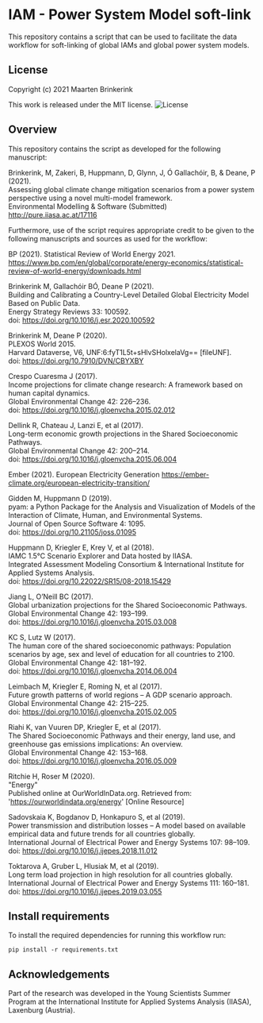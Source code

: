 # IAM - Power System Model soft-link

This repository contains a script that can be used to facilitate the data workflow for soft-linking of global IAMs and global power system models.

## License

Copyright (c) 2021 Maarten Brinkerink

This work is released under the MIT license. ![License](https://img.shields.io/github/license/iiasa/IAM-powersystemmodel-linkage)

## Overview

This repository contains the script as developed for the following manuscript:  

Brinkerink, M, Zakeri, B, Huppmann, D, Glynn, J, Ó Gallachóir, B, & Deane, P (2021).  
Assessing global climate change mitigation scenarios from a power system perspective using a novel multi-model framework.  
Environmental Modelling & Software (Submitted)  
http://pure.iiasa.ac.at/17116

Furthermore, use of the script requires appropriate credit to be given to the following manuscripts and sources as used for the workflow: 

BP (2021).
Statistical Review of World Energy 2021.
https://www.bp.com/en/global/corporate/energy-economics/statistical-review-of-world-energy/downloads.html

Brinkerink M, Gallachóir BÓ, Deane P (2021).  
Building and Calibrating a Country-Level Detailed Global Electricity Model Based on Public Data.  
Energy Strategy Reviews 33: 100592.  
doi: https://doi.org/10.1016/j.esr.2020.100592

Brinkerink M, Deane P (2020).  
PLEXOS World 2015.  
Harvard Dataverse, V6, UNF:6:fyT1L5t+sHlvSHolxelaVg== [fileUNF].  
doi: https://doi.org/10.7910/DVN/CBYXBY

Crespo Cuaresma J (2017).  
Income projections for climate change research: A framework based on human capital dynamics.  
Global Environmental Change 42: 226–236.  
doi: https://doi.org/10.1016/j.gloenvcha.2015.02.012

Dellink R, Chateau J, Lanzi E, et al (2017).  
Long-term economic growth projections in the Shared Socioeconomic Pathways.  
Global Environmental Change 42: 200–214.  
doi: https://doi.org/10.1016/j.gloenvcha.2015.06.004

Ember (2021).
European Electricity Generation
https://ember-climate.org/european-electricity-transition/

Gidden M, Huppmann D (2019).  
pyam: a Python Package for the Analysis and Visualization of Models of the Interaction of Climate, Human, and Environmental Systems.  
Journal of Open Source Software 4: 1095.  
doi: https://doi.org/10.21105/joss.01095

Huppmann D, Kriegler E, Krey V, et al (2018).  
IAMC 1.5°C Scenario Explorer and Data hosted by IIASA.  
Integrated Assessment Modeling Consortium & International Institute for Applied Systems Analysis.  
doi: https://doi.org/10.22022/SR15/08-2018.15429

Jiang L, O’Neill BC (2017).  
Global urbanization projections for the Shared Socioeconomic Pathways.  
Global Environmental Change 42: 193–199.  
doi: https://doi.org/10.1016/j.gloenvcha.2015.03.008

KC S, Lutz W (2017).  
The human core of the shared socioeconomic pathways: Population scenarios by age, sex and level of education for all countries to 2100.  
Global Environmental Change 42: 181–192.  
doi: https://doi.org/10.1016/j.gloenvcha.2014.06.004

Leimbach M, Kriegler E, Roming N, et al (2017).  
Future growth patterns of world regions – A GDP scenario approach.  
Global Environmental Change 42: 215–225.  
doi: https://doi.org/10.1016/j.gloenvcha.2015.02.005

Riahi K, van Vuuren DP, Kriegler E, et al (2017).  
The Shared Socioeconomic Pathways and their energy, land use, and greenhouse gas emissions implications: An overview.  
Global Environmental Change 42: 153–168.  
doi: https://doi.org/10.1016/j.gloenvcha.2016.05.009

Ritchie H, Roser M (2020).  
"Energy"  
Published online at OurWorldInData.org. 
Retrieved from: 'https://ourworldindata.org/energy' [Online Resource]

Sadovskaia K, Bogdanov D, Honkapuro S, et al (2019).  
Power transmission and distribution losses – A model based on available empirical data and future trends for all countries globally.  
International Journal of Electrical Power and Energy Systems 107: 98–109.  
doi: https://doi.org/10.1016/j.ijepes.2018.11.012

Toktarova A, Gruber L, Hlusiak M, et al (2019).  
Long term load projection in high resolution for all countries globally.  
International Journal of Electrical Power and Energy Systems 111: 160–181.  
doi: https://doi.org/10.1016/j.ijepes.2019.03.055

## Install requirements

To install the required dependencies for running this workflow run:

	pip install -r requirements.txt

## Acknowledgements

Part of the research was developed in the Young Scientists Summer Program at the International Institute for Applied Systems Analysis (IIASA), Laxenburg (Austria). 
